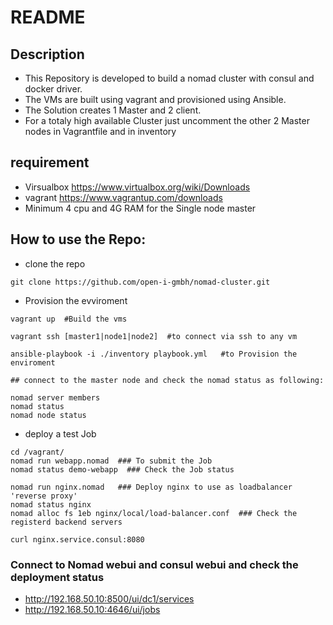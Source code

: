 # README

## Description

* This Repository is developed to build a nomad cluster with consul and docker driver.
* The VMs are built using vagrant and provisioned using Ansible.
* The Solution creates 1 Master and 2 client.
* For a totaly high available Cluster just uncomment the other 2 Master nodes in Vagrantfile and in inventory

## requirement

* Virsualbox https://www.virtualbox.org/wiki/Downloads
* vagrant https://www.vagrantup.com/downloads
* Minimum 4 cpu and 4G RAM for the Single node master 

## How to use the Repo:

* clone the repo

```
git clone https://github.com/open-i-gmbh/nomad-cluster.git
```

* Provision the evviroment

```
vagrant up  #Build the vms

vagrant ssh [master1|node1|node2]  #to connect via ssh to any vm

ansible-playbook -i ./inventory playbook.yml   #to Provision the enviroment

## connect to the master node and check the nomad status as following:

nomad server members
nomad status
nomad node status
```


* deploy a test Job

```
cd /vagrant/
nomad run webapp.nomad  ### To submit the Job
nomad status demo-webapp  ### Check the Job status

nomad run nginx.nomad   ### Deploy nginx to use as loadbalancer 'reverse proxy'
nomad status nginx
nomad alloc fs 1eb nginx/local/load-balancer.conf  ### Check the registerd backend servers

curl nginx.service.consul:8080
```

### Connect to Nomad webui and consul webui and check the deployment status
* http://192.168.50.10:8500/ui/dc1/services
* http://192.168.50.10:4646/ui/jobs
